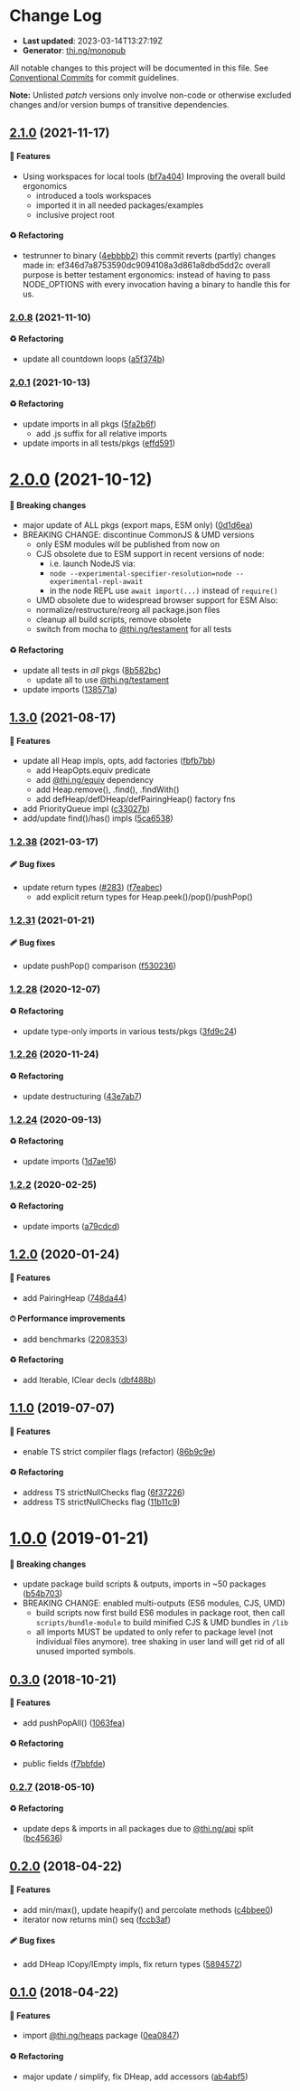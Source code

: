 # Change Log

- **Last updated**: 2023-03-14T13:27:19Z
- **Generator**: [thi.ng/monopub](https://thi.ng/monopub)

All notable changes to this project will be documented in this file.
See [Conventional Commits](https://conventionalcommits.org/) for commit guidelines.

**Note:** Unlisted _patch_ versions only involve non-code or otherwise excluded changes
and/or version bumps of transitive dependencies.

## [2.1.0](https://github.com/thi-ng/umbrella/tree/@thi.ng/heaps@2.1.0) (2021-11-17)

#### 🚀 Features

- Using workspaces for local tools ([bf7a404](https://github.com/thi-ng/umbrella/commit/bf7a404))
  Improving the overall build ergonomics
  - introduced a tools workspaces
  - imported it in all needed packages/examples
  - inclusive project root

#### ♻️ Refactoring

- testrunner to binary ([4ebbbb2](https://github.com/thi-ng/umbrella/commit/4ebbbb2))
  this commit reverts (partly) changes made in:
  ef346d7a8753590dc9094108a3d861a8dbd5dd2c
  overall purpose is better testament ergonomics:
  instead of having to pass NODE_OPTIONS with every invocation
  having a binary to handle this for us.

### [2.0.8](https://github.com/thi-ng/umbrella/tree/@thi.ng/heaps@2.0.8) (2021-11-10)

#### ♻️ Refactoring

- update all countdown loops ([a5f374b](https://github.com/thi-ng/umbrella/commit/a5f374b))

### [2.0.1](https://github.com/thi-ng/umbrella/tree/@thi.ng/heaps@2.0.1) (2021-10-13)

#### ♻️ Refactoring

- update imports in all pkgs ([5fa2b6f](https://github.com/thi-ng/umbrella/commit/5fa2b6f))
  - add .js suffix for all relative imports
- update imports in all tests/pkgs ([effd591](https://github.com/thi-ng/umbrella/commit/effd591))

# [2.0.0](https://github.com/thi-ng/umbrella/tree/@thi.ng/heaps@2.0.0) (2021-10-12)

#### 🛑 Breaking changes

- major update of ALL pkgs (export maps, ESM only) ([0d1d6ea](https://github.com/thi-ng/umbrella/commit/0d1d6ea))
- BREAKING CHANGE: discontinue CommonJS & UMD versions
  - only ESM modules will be published from now on
  - CJS obsolete due to ESM support in recent versions of node:
    - i.e. launch NodeJS via:
    - `node --experimental-specifier-resolution=node --experimental-repl-await`
    - in the node REPL use `await import(...)` instead of `require()`
  - UMD obsolete due to widespread browser support for ESM
  Also:
  - normalize/restructure/reorg all package.json files
  - cleanup all build scripts, remove obsolete
  - switch from mocha to [@thi.ng/testament](https://github.com/thi-ng/umbrella/tree/main/packages/testament) for all tests

#### ♻️ Refactoring

- update all tests in _all_ pkgs ([8b582bc](https://github.com/thi-ng/umbrella/commit/8b582bc))
  - update all to use [@thi.ng/testament](https://github.com/thi-ng/umbrella/tree/main/packages/testament)
- update imports ([138571a](https://github.com/thi-ng/umbrella/commit/138571a))

## [1.3.0](https://github.com/thi-ng/umbrella/tree/@thi.ng/heaps@1.3.0) (2021-08-17)

#### 🚀 Features

- update all Heap impls, opts, add factories ([fbfb7bb](https://github.com/thi-ng/umbrella/commit/fbfb7bb))
  - add HeapOpts.equiv predicate
  - add [@thi.ng/equiv](https://github.com/thi-ng/umbrella/tree/main/packages/equiv) dependency
  - add Heap.remove(), .find(), .findWith()
  - add defHeap/defDHeap/defPairingHeap() factory fns
- add PriorityQueue impl ([c33027b](https://github.com/thi-ng/umbrella/commit/c33027b))
- add/update find()/has() impls ([5ca6538](https://github.com/thi-ng/umbrella/commit/5ca6538))

### [1.2.38](https://github.com/thi-ng/umbrella/tree/@thi.ng/heaps@1.2.38) (2021-03-17)

#### 🩹 Bug fixes

- update return types ([#283](https://github.com/thi-ng/umbrella/issues/283)) ([f7eabec](https://github.com/thi-ng/umbrella/commit/f7eabec))
  - add explicit return types for Heap.peek()/pop()/pushPop()

### [1.2.31](https://github.com/thi-ng/umbrella/tree/@thi.ng/heaps@1.2.31) (2021-01-21)

#### 🩹 Bug fixes

- update pushPop() comparison ([f530236](https://github.com/thi-ng/umbrella/commit/f530236))

### [1.2.28](https://github.com/thi-ng/umbrella/tree/@thi.ng/heaps@1.2.28) (2020-12-07)

#### ♻️ Refactoring

- update type-only imports in various tests/pkgs ([3fd9c24](https://github.com/thi-ng/umbrella/commit/3fd9c24))

### [1.2.26](https://github.com/thi-ng/umbrella/tree/@thi.ng/heaps@1.2.26) (2020-11-24)

#### ♻️ Refactoring

- update destructuring ([43e7ab7](https://github.com/thi-ng/umbrella/commit/43e7ab7))

### [1.2.24](https://github.com/thi-ng/umbrella/tree/@thi.ng/heaps@1.2.24) (2020-09-13)

#### ♻️ Refactoring

- update imports ([1d7ae16](https://github.com/thi-ng/umbrella/commit/1d7ae16))

### [1.2.2](https://github.com/thi-ng/umbrella/tree/@thi.ng/heaps@1.2.2) (2020-02-25)

#### ♻️ Refactoring

- update imports ([a79cdcd](https://github.com/thi-ng/umbrella/commit/a79cdcd))

## [1.2.0](https://github.com/thi-ng/umbrella/tree/@thi.ng/heaps@1.2.0) (2020-01-24)

#### 🚀 Features

- add PairingHeap ([748da44](https://github.com/thi-ng/umbrella/commit/748da44))

#### ⏱ Performance improvements

- add benchmarks ([2208353](https://github.com/thi-ng/umbrella/commit/2208353))

#### ♻️ Refactoring

- add Iterable, IClear decls ([dbf488b](https://github.com/thi-ng/umbrella/commit/dbf488b))

## [1.1.0](https://github.com/thi-ng/umbrella/tree/@thi.ng/heaps@1.1.0) (2019-07-07)

#### 🚀 Features

- enable TS strict compiler flags (refactor) ([86b9c9e](https://github.com/thi-ng/umbrella/commit/86b9c9e))

#### ♻️ Refactoring

- address TS strictNullChecks flag ([6f37226](https://github.com/thi-ng/umbrella/commit/6f37226))
- address TS strictNullChecks flag ([11b11c9](https://github.com/thi-ng/umbrella/commit/11b11c9))

# [1.0.0](https://github.com/thi-ng/umbrella/tree/@thi.ng/heaps@1.0.0) (2019-01-21)

#### 🛑 Breaking changes

- update package build scripts & outputs, imports in ~50 packages ([b54b703](https://github.com/thi-ng/umbrella/commit/b54b703))
- BREAKING CHANGE: enabled multi-outputs (ES6 modules, CJS, UMD)
  - build scripts now first build ES6 modules in package root, then call
    `scripts/bundle-module` to build minified CJS & UMD bundles in `/lib`
  - all imports MUST be updated to only refer to package level
    (not individual files anymore). tree shaking in user land will get rid of
    all unused imported symbols.

## [0.3.0](https://github.com/thi-ng/umbrella/tree/@thi.ng/heaps@0.3.0) (2018-10-21)

#### 🚀 Features

- add pushPopAll() ([1063fea](https://github.com/thi-ng/umbrella/commit/1063fea))

#### ♻️ Refactoring

- public fields ([f7bbfde](https://github.com/thi-ng/umbrella/commit/f7bbfde))

### [0.2.7](https://github.com/thi-ng/umbrella/tree/@thi.ng/heaps@0.2.7) (2018-05-10)

#### ♻️ Refactoring

- update deps & imports in all packages due to [@thi.ng/api](https://github.com/thi-ng/umbrella/tree/main/packages/api) split ([bc45636](https://github.com/thi-ng/umbrella/commit/bc45636))

## [0.2.0](https://github.com/thi-ng/umbrella/tree/@thi.ng/heaps@0.2.0) (2018-04-22)

#### 🚀 Features

- add min/max(), update heapify() and percolate methods ([c4bbee0](https://github.com/thi-ng/umbrella/commit/c4bbee0))
- iterator now returns min() seq ([fccb3af](https://github.com/thi-ng/umbrella/commit/fccb3af))

#### 🩹 Bug fixes

- add DHeap ICopy/IEmpty impls, fix return types ([5894572](https://github.com/thi-ng/umbrella/commit/5894572))

## [0.1.0](https://github.com/thi-ng/umbrella/tree/@thi.ng/heaps@0.1.0) (2018-04-22)

#### 🚀 Features

- import [@thi.ng/heaps](https://github.com/thi-ng/umbrella/tree/main/packages/heaps) package ([0ea0847](https://github.com/thi-ng/umbrella/commit/0ea0847))

#### ♻️ Refactoring

- major update / simplify, fix DHeap, add accessors ([ab4abf5](https://github.com/thi-ng/umbrella/commit/ab4abf5))
